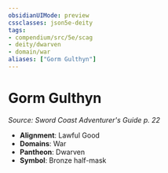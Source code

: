 ```yaml
---
obsidianUIMode: preview
cssclasses: json5e-deity
tags:
- compendium/src/5e/scag
- deity/dwarven
- domain/war
aliases: ["Gorm Gulthyn"]
---
```

# Gorm Gulthyn
*Source: Sword Coast Adventurer's Guide p. 22* 

- **Alignment**: Lawful Good
- **Domains**: War
- **Pantheon**: Dwarven
- **Symbol**: Bronze half-mask
